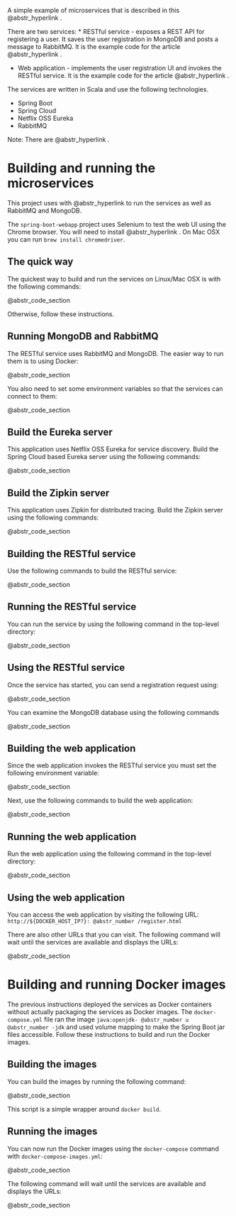 A simple example of microservices that is described in this @abstr_hyperlink .

There are two services: * RESTful service - exposes a REST API for registering a user. It saves the user registration in MongoDB and posts a message to RabbitMQ. It is the example code for the article @abstr_hyperlink .

  * Web application - implements the user registration UI and invokes the RESTful service. It is the example code for the article @abstr_hyperlink .



The services are written in Scala and use the following technologies.

  * Spring Boot
  * Spring Cloud
  * Netflix OSS Eureka
  * RabbitMQ



Note: There are @abstr_hyperlink .

# Building and running the microservices

This project uses with @abstr_hyperlink to run the services as well as RabbitMQ and MongoDB.

The `spring-boot-webapp` project uses Selenium to test the web UI using the Chrome browser. You will need to install @abstr_hyperlink . On Mac OSX you can run `brew install chromedriver`.

## The quick way

The quickest way to build and run the services on Linux/Mac OSX is with the following commands:

@abstr_code_section 

Otherwise, follow these instructions.

## Running MongoDB and RabbitMQ

The RESTful service uses RabbitMQ and MongoDB. The easier way to run them is to using Docker:

@abstr_code_section 

You also need to set some environment variables so that the services can connect to them:

@abstr_code_section 

## Build the Eureka server

This application uses Netflix OSS Eureka for service discovery. Build the Spring Cloud based Eureka server using the following commands:

@abstr_code_section 

## Build the Zipkin server

This application uses Zipkin for distributed tracing. Build the Zipkin server using the following commands:

@abstr_code_section 

## Building the RESTful service

Use the following commands to build the RESTful service:

@abstr_code_section 

## Running the RESTful service

You can run the service by using the following command in the top-level directory:

@abstr_code_section 

## Using the RESTful service

Once the service has started, you can send a registration request using:

@abstr_code_section 

You can examine the MongoDB database using the following commands

@abstr_code_section 

## Building the web application

Since the web application invokes the RESTful service you must set the following environment variable:

@abstr_code_section 

Next, use the following commands to build the web application:

@abstr_code_section 

## Running the web application

Run the web application using the following command in the top-level directory:

@abstr_code_section 

## Using the web application

You can access the web application by visiting the following URL: `http://${DOCKER_HOST_IP?}: @abstr_number /register.html`

There are also other URLs that you can visit. The following command will wait until the services are available and displays the URLs:

@abstr_code_section 

# Building and running Docker images

The previous instructions deployed the services as Docker containers without actually packaging the services as Docker images. The `docker-compose.yml` file ran the image `java:openjdk- @abstr_number u @abstr_number -jdk` and used volume mapping to make the Spring Boot jar files accessible. Follow these instructions to build and run the Docker images.

## Building the images

You can build the images by running the following command:

@abstr_code_section 

This script is a simple wrapper around `docker build`.

## Running the images

You can now run the Docker images using the `docker-compose` command with `docker-compose-images.yml`:

@abstr_code_section 

The following command will wait until the services are available and displays the URLs:

@abstr_code_section 

